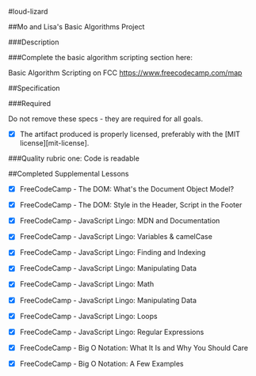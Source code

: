 #loud-lizard

##Mo and Lisa's Basic Algorithms Project

###Description

###Complete the basic algorithm scripting section here:

Basic Algorithm Scripting on FCC
https://www.freecodecamp.com/map

##Specification

###Required

Do not remove these specs - they are required for all goals.

 - [x] The artifact produced is properly licensed, preferably with the [MIT license][mit-license].

###Quality rubric one: Code is readable

##Completed Supplemental Lessons

 - [x] FreeCodeCamp - The DOM: What's the Document Object Model?
 - [x] FreeCodeCamp - The DOM: Style in the Header, Script in the Footer
 - [x] FreeCodeCamp - JavaScript Lingo: MDN and Documentation
 - [x] FreeCodeCamp - JavaScript Lingo: Variables & camelCase
 - [x] FreeCodeCamp - JavaScript Lingo: Finding and Indexing 
 - [x] FreeCodeCamp - JavaScript Lingo: Manipulating Data 
 - [x] FreeCodeCamp - JavaScript Lingo: Math
 - [x] FreeCodeCamp - JavaScript Lingo: Manipulating Data 
 - [x] FreeCodeCamp - JavaScript Lingo: Loops
 - [x] FreeCodeCamp - JavaScript Lingo: Regular Expressions
 - [x] FreeCodeCamp - Big O Notation: What It Is and Why You Should Care
 - [x] FreeCodeCamp - Big O Notation: A Few Examples
 
 

